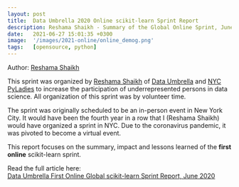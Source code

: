 ```yaml
---
layout: post
title:  Data Umbrella 2020 Online scikit-learn Sprint Report
description: Reshama Shaikh - Summary of the Global Online Sprint, June 2020
date:   2021-06-27 15:01:35 +0300
image:  '/images/2021-online/online_demog.png'
tags:   [opensource, python]
---
```


Author:  [Reshama Shaikh](https://www.linkedin.com/in/reshamas/)

This sprint was organized by [Reshama Shaikh](https://reshamas.github.io) of [Data Umbrella](https://www.dataumbrella.org) and [NYC PyLadies](http://nyc.pyladies.com/) to increase the participation of underrepresented persons in data science.  All organization of this sprint was by volunteer time.  

The sprint was originally scheduled to be an in-person event in New York City.  It would have been the fourth year in a row that I (Reshama Shaikh) would have organized a sprint in NYC.  Due to the coronavirus pandemic, it was pivoted to become a virtual event.  

This report focuses on the summary, impact and lessons learned of the **first online** scikit-learn sprint.  

Read the  full article here:  
[Data Umbrella First Online Global scikit-learn Sprint Report, June 2020](https://github.com/reshamas/reshamas.github.io/blob/master/_posts/2020-06-27-data-umbrella-scikit-learn-online-sprint-report.md)
